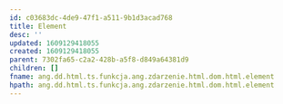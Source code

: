 ```yaml
---
id: c03683dc-4de9-47f1-a511-9b1d3acad768
title: Element
desc: ''
updated: 1609129418055
created: 1609129418055
parent: 7302fa65-c2a2-428b-a5f8-d849a64381d9
children: []
fname: ang.dd.html.ts.funkcja.ang.zdarzenie.html.dom.html.element
hpath: ang.dd.html.ts.funkcja.ang.zdarzenie.html.dom.html.element
---
```



